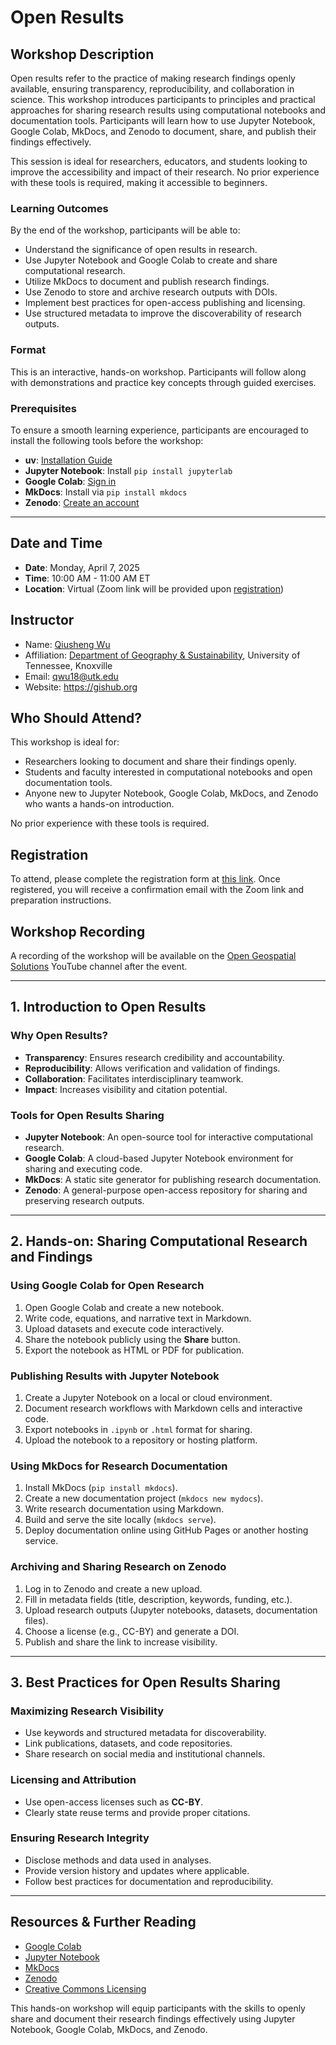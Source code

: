 # Open Results

## Workshop Description

Open results refer to the practice of making research findings openly available, ensuring transparency, reproducibility, and collaboration in science. This workshop introduces participants to principles and practical approaches for sharing research results using computational notebooks and documentation tools. Participants will learn how to use Jupyter Notebook, Google Colab, MkDocs, and Zenodo to document, share, and publish their findings effectively.

This session is ideal for researchers, educators, and students looking to improve the accessibility and impact of their research. No prior experience with these tools is required, making it accessible to beginners.

### Learning Outcomes

By the end of the workshop, participants will be able to:

- Understand the significance of open results in research.
- Use Jupyter Notebook and Google Colab to create and share computational research.
- Utilize MkDocs to document and publish research findings.
- Use Zenodo to store and archive research outputs with DOIs.
- Implement best practices for open-access publishing and licensing.
- Use structured metadata to improve the discoverability of research outputs.

### Format

This is an interactive, hands-on workshop. Participants will follow along with demonstrations and practice key concepts through guided exercises.

### Prerequisites

To ensure a smooth learning experience, participants are encouraged to install the following tools before the workshop:

- **uv**: [Installation Guide](https://docs.astral.sh/uv/getting-started/installation/)
- **Jupyter Notebook**: Install `pip install jupyterlab`
- **Google Colab**: [Sign in](https://colab.research.google.com/)
- **MkDocs**: Install via `pip install mkdocs`
- **Zenodo**: [Create an account](https://zenodo.org/)

---

## Date and Time

- **Date**: Monday, April 7, 2025
- **Time**: 10:00 AM - 11:00 AM ET
- **Location**: Virtual (Zoom link will be provided upon [registration](https://tiny.utk.edu/openscience-register))

## Instructor

- Name: [Qiusheng Wu](https://geography.utk.edu/people/instructional-faculty/wu-qiusheng)
- Affiliation: [Department of Geography & Sustainability](https://geography.utk.edu), University of Tennessee, Knoxville
- Email: qwu18@utk.edu
- Website: <https://gishub.org>

## Who Should Attend?

This workshop is ideal for:

- Researchers looking to document and share their findings openly.
- Students and faculty interested in computational notebooks and open documentation tools.
- Anyone new to Jupyter Notebook, Google Colab, MkDocs, and Zenodo who wants a hands-on introduction.

No prior experience with these tools is required.

## Registration

To attend, please complete the registration form at [this link](https://tiny.utk.edu/openscience-register). Once registered, you will receive a confirmation email with the Zoom link and preparation instructions.

## Workshop Recording

A recording of the workshop will be available on the [Open Geospatial Solutions](https://www.youtube.com/playlist?list=PLAxJ4-o7ZoPcudAyC050UOrSDr3v9leUP) YouTube channel after the event.

---

## 1. Introduction to Open Results

### Why Open Results?

- **Transparency**: Ensures research credibility and accountability.
- **Reproducibility**: Allows verification and validation of findings.
- **Collaboration**: Facilitates interdisciplinary teamwork.
- **Impact**: Increases visibility and citation potential.

### Tools for Open Results Sharing

- **Jupyter Notebook**: An open-source tool for interactive computational research.
- **Google Colab**: A cloud-based Jupyter Notebook environment for sharing and executing code.
- **MkDocs**: A static site generator for publishing research documentation.
- **Zenodo**: A general-purpose open-access repository for sharing and preserving research outputs.

---

## 2. Hands-on: Sharing Computational Research and Findings

### Using Google Colab for Open Research

1. Open Google Colab and create a new notebook.
2. Write code, equations, and narrative text in Markdown.
3. Upload datasets and execute code interactively.
4. Share the notebook publicly using the **Share** button.
5. Export the notebook as HTML or PDF for publication.

### Publishing Results with Jupyter Notebook

1. Create a Jupyter Notebook on a local or cloud environment.
2. Document research workflows with Markdown cells and interactive code.
3. Export notebooks in `.ipynb` or `.html` format for sharing.
4. Upload the notebook to a repository or hosting platform.

### Using MkDocs for Research Documentation

1. Install MkDocs (`pip install mkdocs`).
2. Create a new documentation project (`mkdocs new mydocs`).
3. Write research documentation using Markdown.
4. Build and serve the site locally (`mkdocs serve`).
5. Deploy documentation online using GitHub Pages or another hosting service.

### Archiving and Sharing Research on Zenodo

1. Log in to Zenodo and create a new upload.
2. Fill in metadata fields (title, description, keywords, funding, etc.).
3. Upload research outputs (Jupyter notebooks, datasets, documentation files).
4. Choose a license (e.g., CC-BY) and generate a DOI.
5. Publish and share the link to increase visibility.

---

## 3. Best Practices for Open Results Sharing

### Maximizing Research Visibility

- Use keywords and structured metadata for discoverability.
- Link publications, datasets, and code repositories.
- Share research on social media and institutional channels.

### Licensing and Attribution

- Use open-access licenses such as **CC-BY**.
- Clearly state reuse terms and provide proper citations.

### Ensuring Research Integrity

- Disclose methods and data used in analyses.
- Provide version history and updates where applicable.
- Follow best practices for documentation and reproducibility.

---

## Resources & Further Reading

- [Google Colab](https://colab.research.google.com/)
- [Jupyter Notebook](https://jupyter.org/)
- [MkDocs](https://www.mkdocs.org/)
- [Zenodo](https://zenodo.org/)
- [Creative Commons Licensing](https://creativecommons.org/)

This hands-on workshop will equip participants with the skills to openly share and document their research findings effectively using Jupyter Notebook, Google Colab, MkDocs, and Zenodo.
